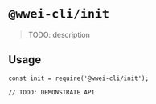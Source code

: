 # `@wwei-cli/init`

> TODO: description

## Usage

```
const init = require('@wwei-cli/init');

// TODO: DEMONSTRATE API
```

